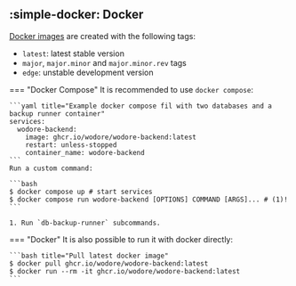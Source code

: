 ## :simple-docker: Docker

[Docker images](https://github.com/wodore/wodore-backend/pkgs/container/wodore-backend) are created with the following tags:

- `latest`: latest stable version
- `major`, `major.minor` and `major.minor.rev` tags
- `edge`: unstable development version


=== "Docker Compose"
    It is recommended to use `docker compose`:

    ```yaml title="Example docker compose fil with two databases and a backup runner container"
    services:
      wodore-backend:
        image: ghcr.io/wodore/wodore-backend:latest
        restart: unless-stopped
        container_name: wodore-backend
    ```
    Run a custom command:

    ```bash
    $ docker compose up # start services
    $ docker compose run wodore-backend [OPTIONS] COMMAND [ARGS]... # (1)!
    ```

    1. Run `db-backup-runner` subcommands.

=== "Docker"
    It is also possible to run it with docker directly:

    ```bash title="Pull latest docker image"
    $ docker pull ghcr.io/wodore/wodore-backend:latest
    $ docker run --rm -it ghcr.io/wodore/wodore-backend:latest
    ```
